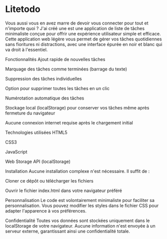 # Litetodo
Vous aussi vous en avez marre de devoir vous connecter pour tout et n'importe quoi ? 
J'ai créé une est une application de liste de tâches minimaliste conçue pour offrir une expérience utilisateur simple et efficace. Cette application web légère vous permet de gérer vos tâches quotidiennes sans fioritures ni distractions, avec une interface épurée en noir et blanc qui va droit à l'essentiel.

Fonctionnalités
Ajout rapide de nouvelles tâches

Marquage des tâches comme terminées (barrage du texte)

Suppression des tâches individuelles

Option pour supprimer toutes les tâches en un clic

Numérotation automatique des tâches

Stockage local (localStorage) pour conserver vos tâches même après fermeture du navigateur

Aucune connexion internet requise après le chargement initial

Technologies utilisées
HTML5

CSS3

JavaScript 

Web Storage API (localStorage)

Installation
Aucune installation complexe n'est nécessaire. Il suffit de :

Cloner ce dépôt ou télécharger les fichiers

Ouvrir le fichier index.html dans votre navigateur préféré


Personnalisation
Le code est volontairement minimaliste pour faciliter sa personnalisation. Vous pouvez modifier les styles dans le fichier CSS pour adapter l'apparence à vos préférences.

Confidentialité
Toutes vos données sont stockées uniquement dans le localStorage de votre navigateur. Aucune information n'est envoyée à un serveur externe, garantissant ainsi une confidentialité totale.
